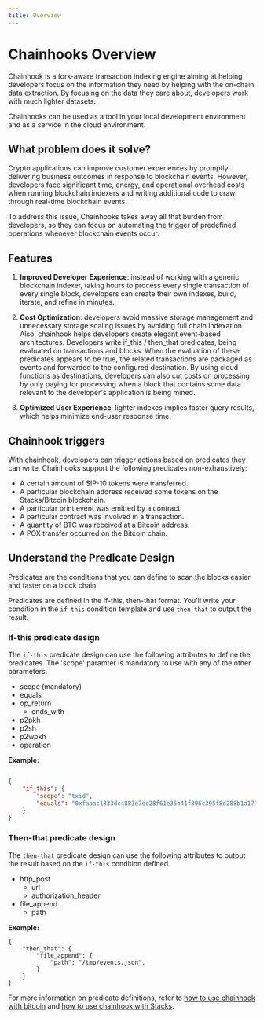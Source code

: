 ```yaml
---
title: Overview
---
```


# Chainhooks Overview

Chainhook is a fork-aware transaction indexing engine aiming at helping developers focus on the information they need by helping with the on-chain data extraction. By focusing on the data they care about, developers work with much lighter datasets.

Chainhooks can be used as a tool in your local development environment and as a service in the cloud environment.

## What problem does it solve?

Crypto applications can improve customer experiences by promptly delivering business outcomes in response to blockchain events. However, developers face significant time, energy, and operational overhead costs when running blockchain indexers and writing additional code to crawl through real-time blockchain events.

To address this issue, Chainhooks takes away all that burden from developers, so they can focus on automating the trigger of predefined operations whenever blockchain events occur.

## Features

1. **Improved Developer Experience**: instead of working with a generic blockchain indexer, taking hours to process every single transaction of every single block, developers can create their own indexes, build, iterate, and refine in minutes.
   
2. **Cost Optimization**: developers avoid massive storage management and unnecessary storage scaling issues by avoiding full chain indexation. Also, chainhook helps developers create elegant event-based architectures. Developers write if_this / then_that predicates, being evaluated on transactions and blocks. When the evaluation of these predicates appears to be true, the related transactions are packaged as events and forwarded to the configured destination. By using cloud functions as destinations, developers can also cut costs on processing by only paying for processing when a block that contains some data relevant to the developer's application is being mined.
   
3. **Optimized User Experience**: lighter indexes implies faster query results, which helps minimize end-user response time.

## Chainhook triggers

With chainhook, developers can trigger actions based on predicates they can write. Chainhooks support the following predicates non-exhaustively:

- A certain amount of SIP-10 tokens were transferred.
- A particular blockchain address received some tokens on the Stacks/Bitcoin blockchain.
- A particular print event was emitted by a contract.
- A particular contract was involved in a transaction.
- A quantity of BTC was received at a Bitcoin address.
- A POX transfer occurred on the Bitcoin chain.

## Understand the Predicate Design

Predicates are the conditions that you can define to scan the blocks easier and faster on a block chain.

Predicates are defined in the If-this, then-that format. You'll write your condition in the `if-this` condition template and use `then-that` to output the result.

### If-this predicate design

The `if-this` predicate design can use the following attributes to define the predicates. The 'scope' paramter is mandatory to use with any of the other parameters. 

- scope (mandatory)
- equals
- op_return
  - ends_with
- p2pkh
- p2sh
- p2wpkh
- operation

**Example:**

```json

{
    "if_this": {
        "scope": "txid",
        "equals": "0xfaaac1833dc4883e7ec28f61e35b41f896c395f8d288b1a177155de2abd6052f"
    }
}
```

### Then-that predicate design 

The `then-that` predicate design can use the following attributes to output the result based on the `if-this` condition defined.

- http_post
  - url
  - authorization_header
- file_append
  - path

**Example:**

```jsonc
{
    "then_that": {
        "file_append": {
            "path": "/tmp/events.json",
        }
    }
}
```

For more information on predicate definitions, refer to [how to use chainhook with bitcoin](how-to-se-chainhook-with-bitcoin.md) and [how to use chainhook with Stacks](how-to-use-chainhook-with-stacks.md).

